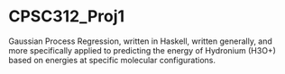 # CPSC312_Proj1
Gaussian Process Regression, written in Haskell, written generally, and more specifically applied to predicting the energy of Hydronium (H3O+) based on energies at specific molecular configurations. 

